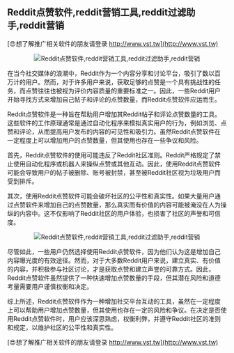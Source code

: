 ## **Reddit点赞软件,reddit营销工具,reddit过滤助手,reddit营销**

[😍想了解推广相关软件的朋友请登录 http://www.vst.tw](http://www.vst.tw)

 <center><img src="https://vst.tw/MP4/tuiguang/png/0.png" alt="Reddit点赞软件,reddit营销工具,reddit过滤助手,reddit营销"></center>

在当今社交媒体的浪潮中，Reddit作为一个内容分享和讨论平台，吸引了数以百万计的用户。然而，对于许多用户来说，获取足够的点赞是一个具有挑战性的任务，而点赞往往也被视为评价内容质量的重要标准之一。因此，一些Reddit用户开始寻找方式来增加自己帖子和评论的点赞数量，而Reddit点赞软件应运而生。

Reddit点赞软件是一种旨在帮助用户增加其Reddit帖子和评论点赞数量的工具。这些软件的工作原理通常是通过自动化程序来模拟真实用户的行为，例如浏览、点赞和评论，从而提高用户发布的内容的可见性和吸引力。虽然Reddit点赞软件在一定程度上可以增加用户的点赞数量，但其使用也存在一些争议和风险。

首先，Reddit点赞软件的使用可能违反了Reddit社区准则。Reddit严格规定了禁止使用自动化程序或机器人来操纵点赞或其他互动。因此，使用Reddit点赞软件可能会导致用户的帖子被删除、账号被封禁，甚至被Reddit社区视为垃圾用户而受到排斥。

其次，使用Reddit点赞软件可能会破坏社区的公平性和真实性。如果大量用户通过点赞软件来增加自己的点赞数量，那么真实而有价值的内容可能被淹没在人为操纵的内容中。这不仅影响了Reddit社区的用户体验，也损害了社区的声誉和可信度。

 <center><img src="https://vst.tw/MP4/tuiguang/png/7.png" alt="Reddit点赞软件,reddit营销工具,reddit过滤助手,reddit营销"></center>

尽管如此，一些用户仍然选择使用Reddit点赞软件，因为他们认为这是增加自己内容曝光度的有效途径。然而，对于大多数Reddit用户来说，建立真实、有价值的内容，并积极参与社区讨论，才是获取点赞和建立声誉的可靠方式。因此，Reddit点赞软件虽然提供了一种快速增加点赞数量的手段，但其潜在风险和道德考量需要用户谨慎权衡和决定。

综上所述，Reddit点赞软件作为一种增加社交平台互动的工具，虽然在一定程度上可以帮助用户增加点赞数量，但其使用也存在一定的风险和争议。在决定是否使用Reddit点赞软件时，用户应该深思熟虑，权衡利弊，并遵守Reddit社区的准则和规定，以维护社区的公平性和真实性。

[😍想了解推广相关软件的朋友请登录 http://www.vst.tw](http://www.vst.tw)



